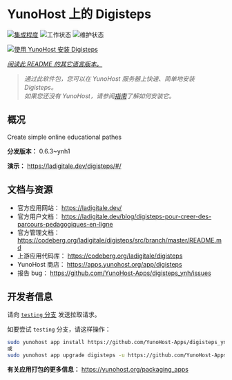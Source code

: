 <!--
注意：此 README 由 <https://github.com/YunoHost/apps/tree/master/tools/readme_generator> 自动生成
请勿手动编辑。
-->

# YunoHost 上的 Digisteps

[![集成程度](https://apps.yunohost.org/badge/integration/digisteps)](https://ci-apps.yunohost.org/ci/apps/digisteps/)
![工作状态](https://apps.yunohost.org/badge/state/digisteps)
![维护状态](https://apps.yunohost.org/badge/maintained/digisteps)

[![使用 YunoHost 安装 Digisteps](https://install-app.yunohost.org/install-with-yunohost.svg)](https://install-app.yunohost.org/?app=digisteps)

*[阅读此 README 的其它语言版本。](./ALL_README.md)*

> *通过此软件包，您可以在 YunoHost 服务器上快速、简单地安装 Digisteps。*  
> *如果您还没有 YunoHost，请参阅[指南](https://yunohost.org/install)了解如何安装它。*

## 概况

Create simple online educational pathes

**分发版本：** 0.6.3~ynh1

**演示：** <https://ladigitale.dev/digisteps/#/>
## 文档与资源

- 官方应用网站： <https://ladigitale.dev/>
- 官方用户文档： <https://ladigitale.dev/blog/digisteps-pour-creer-des-parcours-pedagogiques-en-ligne>
- 官方管理文档： <https://codeberg.org/ladigitale/digisteps/src/branch/master/README.md>
- 上游应用代码库： <https://codeberg.org/ladigitale/digisteps>
- YunoHost 商店： <https://apps.yunohost.org/app/digisteps>
- 报告 bug： <https://github.com/YunoHost-Apps/digisteps_ynh/issues>

## 开发者信息

请向 [`testing` 分支](https://github.com/YunoHost-Apps/digisteps_ynh/tree/testing) 发送拉取请求。

如要尝试 `testing` 分支，请这样操作：

```bash
sudo yunohost app install https://github.com/YunoHost-Apps/digisteps_ynh/tree/testing --debug
或
sudo yunohost app upgrade digisteps -u https://github.com/YunoHost-Apps/digisteps_ynh/tree/testing --debug
```

**有关应用打包的更多信息：** <https://yunohost.org/packaging_apps>
